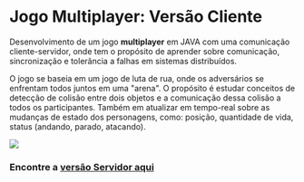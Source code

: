 # Jogo Multiplayer: Versão Cliente

Desenvolvimento de um jogo **multiplayer** em JAVA com uma comunicação cliente-servidor, onde tem o propósito de aprender sobre comunicação, sincronização e tolerância a falhas em sistemas distribuídos.

O jogo se baseia em um jogo de luta de rua, onde os adversários se enfrentam todos juntos em uma "arena".
O propósito é estudar conceitos de detecção de colisão entre dois objetos e a comunicação dessa colisão a todos os participantes.
Também em atualizar em tempo-real sobre as mudanças de estado dos personagens, como: posição, quantidade de vida, status (andando, parado, atacando).

![](https://github.com/rodrigomolter/jogomultiplayer-servidor/blob/main/runtime.gif) 

### Encontre a [versão Servidor aqui](https://github.com/rodrigomolter/jogomultiplayer-servidor)

